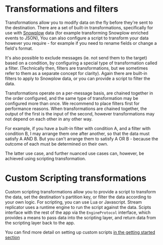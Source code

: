 # Transformations and filters

Transformations allow you to modify data on the fly before they're sent to the destination. There are a set of built-in transformations, specifically for use with [Snowplow](https://snowplow.io/) data (for example transforming Snowplow enriched events to JSON), You can also configure a script to transform your data however you require - for example if you need to rename fields or change a field's format.

It's also possible to exclude messages (ie. not send them to the target) based on a condition, by configuring a special type of transformation called a filter. (Technically then, filters are transformations, but we sometimes refer to them as a separate concept for clarity). Again there are built-in filters to apply to Snowplow data, or you can provide a script to filter the data.

Transformations operate on a per-message basis, are chained together in the order configured, and the same type of transformation may be configured more than once. We recommend to place filters first for performance reasons. When transformations are chained together, the output of the first is the input of the second, however transformations may not depend on each other in any other way. 

For example, if you have a built-in filter with condition A, and a filter with condition B, I may arrange them one after another, so that the data must satisfy A AND B. But you can't arrange them to satisfy A OR B - because the outcome of each must be determined on their own.

The latter use case, and further nuanced use cases can, however, be achieved using scripting transformation.

# Custom Scripting transformations

Custom scripting transformations allow you to provide a script to transform the data, set the destination's partition key, or filter the data according to your own logic. For scripting, you can use Lua or Javascript. Stream replicator uses a runtime engine to run the script against the data. Scipts interface with the rest of the app via the `EngineProtocol` interface, which provides a means to pass data into the scripting layer, and return data from the scripting layer back to the app.

You can find more detail on setting up custom scripts [in the getting started section](../getting_started/transformations/overview.md)
